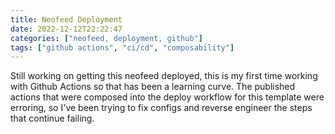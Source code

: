 ```yaml
---
title: Neofeed Deployment
date: 2022-12-12T22:22:47 
categories: ["neofeed, deployment, github"] 
tags: ["github actions", "ci/cd", "composability"]
---
```

Still working on getting this neofeed deployed, this is my first time working with Github Actions so that has been a learning curve. The published actions that were composed into the deploy workflow for this template were erroring, so I've been trying to fix configs and reverse engineer the steps that continue failing.

